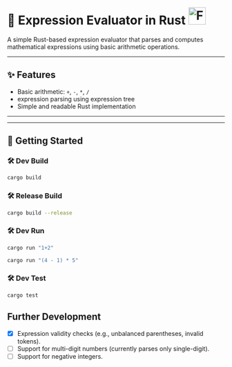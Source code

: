 # 🧮 Expression Evaluator in Rust <img src="https://www.rustacean.net/assets/rustacean-flat-happy.svg" width="40" alt="Ferris the Crab">

A simple Rust-based expression evaluator that parses and computes mathematical expressions using basic arithmetic operations.

---
## ✨ Features

- Basic arithmetic: `+`, `-`, `*`, `/`
- expression parsing using expression tree
- Simple and readable Rust implementation
---
---

## 🚀 Getting Started

### 🛠 Dev Build
```bash
cargo build 
```
### 🛠 Release Build
```bash
cargo build --release
```
### 🛠 Dev Run
```bash
cargo run "1+2"
```
```bash
cargo run "(4 - 1) * 5"
```

### 🛠 Dev Test
```bash
cargo test
```

## Further Development
- [x] Expression validity checks (e.g., unbalanced parentheses, invalid tokens).
- [ ] Support for multi-digit numbers (currently parses only single-digit).
- [ ] Support for negative integers.